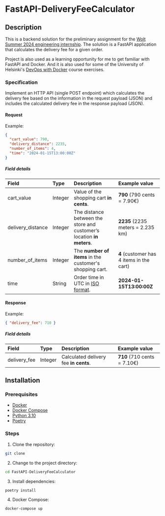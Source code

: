 # FastAPI-DeliveryFeeCalculator

## Description

This is a backend solution for the preliminary assignment for the [Wolt Summer 2024 engineering internship](https://github.com/woltapp/engineering-internship-2024). The solution is a FastAPI application that calculates the delivery fee for a given order.

Project is also used as a learning opportunity for me to get familiar with FastAPI and Docker. And it is also used for some of the University of Helsinki's [DevOps with Docker](https://devopswithdocker.com) course exercises.

### Specification

Implement an HTTP API (single POST endpoint) which calculates the delivery fee based on the information in the request payload (JSON) and includes the calculated delivery fee in the response payload (JSON).

#### Request

Example:

```json
{
  "cart_value": 790,
  "delivery_distance": 2235,
  "number_of_items": 4,
  "time": "2024-01-15T13:00:00Z"
}
```

##### Field details

| Field             | Type    | Description                                                                | Example value                            |
| :---------------- | :------ | :------------------------------------------------------------------------- | :--------------------------------------- |
| cart_value        | Integer | Value of the shopping cart **in cents**.                                   | **790** (790 cents = 7.90€)              |
| delivery_distance | Integer | The distance between the store and customer’s location **in meters**.      | **2235** (2235 meters = 2.235 km)        |
| number_of_items   | Integer | The **number of items** in the customer's shopping cart.                   | **4** (customer has 4 items in the cart) |
| time              | String  | Order time in UTC in [ISO format](https://en.wikipedia.org/wiki/ISO_8601). | **2024-01-15T13:00:00Z**                 |

#### Response

Example:

```json
{ "delivery_fee": 710 }
```

##### Field details

| Field        | Type    | Description                           | Example value               |
| :----------- | :------ | :------------------------------------ | :-------------------------- |
| delivery_fee | Integer | Calculated delivery fee **in cents**. | **710** (710 cents = 7.10€) |

## Installation

### Prerequisites

- [Docker](https://docs.docker.com/get-docker/)
- [Docker Compose](https://docs.docker.com/compose/install/)
- [Python 3.10](https://www.python.org/downloads/release/python-380/)
- [Poetry](https://python-poetry.org/docs/)

### Steps

1. Clone the repository:

```bash
git clone
```

2. Change to the project directory:

```bash
cd FastAPI-DeliveryFeeCalculator
```

3. Install dependencies:

```bash
poetry install
```

4. Docker Compose:

```bash
docker-compose up
```
